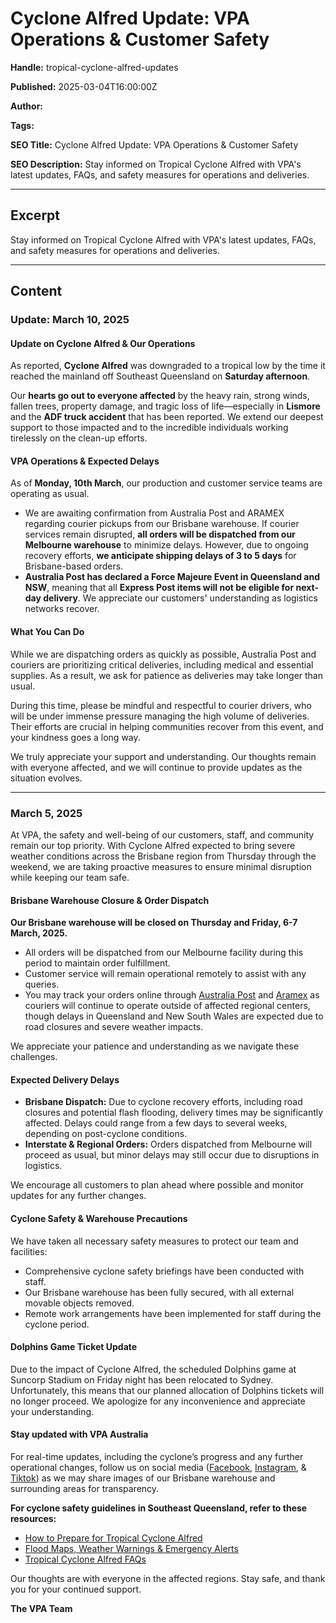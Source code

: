 # Cyclone Alfred Update: VPA Operations & Customer Safety

**Handle:** tropical-cyclone-alfred-updates

**Published:** 2025-03-04T16:00:00Z

**Author:**  

**Tags:** 

**SEO Title:** Cyclone Alfred Update: VPA Operations & Customer Safety

**SEO Description:** Stay informed on Tropical Cyclone Alfred with VPA's latest updates, FAQs, and safety measures for operations and deliveries.

---

## Excerpt

Stay informed on Tropical Cyclone Alfred with VPA's latest updates, FAQs, and safety measures for operations and deliveries.

---

## Content

### Update: March 10, 2025

#### Update on Cyclone Alfred & Our Operations

As reported, **Cyclone Alfred** was downgraded to a tropical low by the time it reached the mainland off Southeast Queensland on **Saturday afternoon**.

Our **hearts go out to everyone affected** by the heavy rain, strong winds, fallen trees, property damage, and tragic loss of life—especially in **Lismore** and the **ADF truck accident** that has been reported. We extend our deepest support to those impacted and to the incredible individuals working tirelessly on the clean-up efforts.

#### VPA Operations & Expected Delays

As of **Monday, 10th March**, our production and customer service teams are operating as usual.

- We are awaiting confirmation from Australia Post and ARAMEX regarding courier pickups from our Brisbane warehouse. If courier services remain disrupted, **all orders will be dispatched from our Melbourne warehouse** to minimize delays. However, due to ongoing recovery efforts, **we anticipate shipping delays of 3 to 5 days** for Brisbane-based orders.
- **Australia Post has declared a Force Majeure Event in Queensland and NSW**, meaning that all **Express Post items will not be eligible for next-day delivery**. We appreciate our customers' understanding as logistics networks recover.

#### What You Can Do

While we are dispatching orders as quickly as possible, Australia Post and couriers are prioritizing critical deliveries, including medical and essential supplies. As a result, we ask for patience as deliveries may take longer than usual.

During this time, please be mindful and respectful to courier drivers, who will be under immense pressure managing the high volume of deliveries. Their efforts are crucial in helping communities recover from this event, and your kindness goes a long way.

We truly appreciate your support and understanding. Our thoughts remain with everyone affected, and we will continue to provide updates as the situation evolves.

---

### March 5, 2025

At VPA, the safety and well-being of our customers, staff, and community remain our top priority. With Cyclone Alfred expected to bring severe weather conditions across the Brisbane region from Thursday through the weekend, we are taking proactive measures to ensure minimal disruption while keeping our team safe.

#### Brisbane Warehouse Closure & Order Dispatch

**Our Brisbane warehouse will be closed on Thursday and Friday, 6-7 March, 2025.**

- All orders will be dispatched from our Melbourne facility during this period to maintain order fulfillment.
- Customer service will remain operational remotely to assist with any queries.
- You may track your orders online through [Australia Post](https://auspost.com.au/mypost/track/) and [Aramex](https://www.aramex.com/us/en/track/shipments) as couriers will continue to operate outside of affected regional centers, though delays in Queensland and New South Wales are expected due to road closures and severe weather impacts.

We appreciate your patience and understanding as we navigate these challenges.

#### Expected Delivery Delays

- **Brisbane Dispatch:** Due to cyclone recovery efforts, including road closures and potential flash flooding, delivery times may be significantly affected. Delays could range from a few days to several weeks, depending on post-cyclone conditions.
- **Interstate & Regional Orders:** Orders dispatched from Melbourne will proceed as usual, but minor delays may still occur due to disruptions in logistics.

We encourage all customers to plan ahead where possible and monitor updates for any further changes.

#### Cyclone Safety & Warehouse Precautions

We have taken all necessary safety measures to protect our team and facilities:

- Comprehensive cyclone safety briefings have been conducted with staff.
- Our Brisbane warehouse has been fully secured, with all external movable objects removed.
- Remote work arrangements have been implemented for staff during the cyclone period.

#### Dolphins Game Ticket Update

Due to the impact of Cyclone Alfred, the scheduled Dolphins game at Suncorp Stadium on Friday night has been relocated to Sydney. Unfortunately, this means that our planned allocation of Dolphins tickets will no longer proceed. We apologize for any inconvenience and appreciate your understanding.

#### Stay updated with VPA Australia

For real-time updates, including the cyclone’s progress and any further operational changes, follow us on social media ([Facebook](https://www.facebook.com/VPA.Australia), [Instagram](https://www.instagram.com/vpa_australia/), & [Tiktok](https://www.tiktok.com/@vpa_australia)) as we may share images of our Brisbane warehouse and surrounding areas for transparency.

**For cyclone safety guidelines in Southeast Queensland, refer to these resources:**
- [How to Prepare for Tropical Cyclone Alfred](https://www.abc.net.au/news/2025-03-04/tropical-cyclone-alfred-prepare-your-home-checklist/105007024)
- [Flood Maps, Weather Warnings & Emergency Alerts](https://www.qld.gov.au/emergency/dealing-disasters/warnings-alerts)
- [Tropical Cyclone Alfred FAQs](https://www.getready.qld.gov.au/cyclone-alfred-faqs)

Our thoughts are with everyone in the affected regions. Stay safe, and thank you for your continued support.

**The VPA Team**

